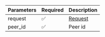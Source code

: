 | Parameters 	| Required 	                | Description           	|
|------------	|----------	                |-----------------------	|
| request    	| :white_check_mark:      	| [Request](Request.md) 	|
| peer_id    	| :white_check_mark:      	| Peer id               	|
